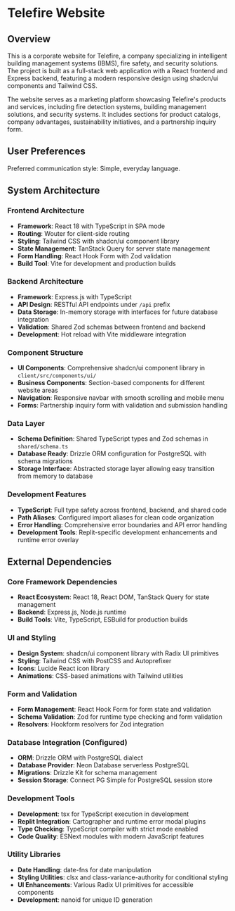# Telefire Website

## Overview

This is a corporate website for Telefire, a company specializing in intelligent building management systems (IBMS), fire safety, and security solutions. The project is built as a full-stack web application with a React frontend and Express backend, featuring a modern responsive design using shadcn/ui components and Tailwind CSS.

The website serves as a marketing platform showcasing Telefire's products and services, including fire detection systems, building management solutions, and security systems. It includes sections for product catalogs, company advantages, sustainability initiatives, and a partnership inquiry form.

## User Preferences

Preferred communication style: Simple, everyday language.

## System Architecture

### Frontend Architecture
- **Framework**: React 18 with TypeScript in SPA mode
- **Routing**: Wouter for client-side routing
- **Styling**: Tailwind CSS with shadcn/ui component library
- **State Management**: TanStack Query for server state management
- **Form Handling**: React Hook Form with Zod validation
- **Build Tool**: Vite for development and production builds

### Backend Architecture
- **Framework**: Express.js with TypeScript
- **API Design**: RESTful API endpoints under `/api` prefix
- **Data Storage**: In-memory storage with interfaces for future database integration
- **Validation**: Shared Zod schemas between frontend and backend
- **Development**: Hot reload with Vite middleware integration

### Component Structure
- **UI Components**: Comprehensive shadcn/ui component library in `client/src/components/ui/`
- **Business Components**: Section-based components for different website areas
- **Navigation**: Responsive navbar with smooth scrolling and mobile menu
- **Forms**: Partnership inquiry form with validation and submission handling

### Data Layer
- **Schema Definition**: Shared TypeScript types and Zod schemas in `shared/schema.ts`
- **Database Ready**: Drizzle ORM configuration for PostgreSQL with schema migrations
- **Storage Interface**: Abstracted storage layer allowing easy transition from memory to database

### Development Features
- **TypeScript**: Full type safety across frontend, backend, and shared code
- **Path Aliases**: Configured import aliases for clean code organization
- **Error Handling**: Comprehensive error boundaries and API error handling
- **Development Tools**: Replit-specific development enhancements and runtime error overlay

## External Dependencies

### Core Framework Dependencies
- **React Ecosystem**: React 18, React DOM, TanStack Query for state management
- **Backend**: Express.js, Node.js runtime
- **Build Tools**: Vite, TypeScript, ESBuild for production builds

### UI and Styling
- **Design System**: shadcn/ui component library with Radix UI primitives
- **Styling**: Tailwind CSS with PostCSS and Autoprefixer
- **Icons**: Lucide React icon library
- **Animations**: CSS-based animations with Tailwind utilities

### Form and Validation
- **Form Management**: React Hook Form for form state and validation
- **Schema Validation**: Zod for runtime type checking and form validation
- **Resolvers**: Hookform resolvers for Zod integration

### Database Integration (Configured)
- **ORM**: Drizzle ORM with PostgreSQL dialect
- **Database Provider**: Neon Database serverless PostgreSQL
- **Migrations**: Drizzle Kit for schema management
- **Session Storage**: Connect PG Simple for PostgreSQL session store

### Development Tools
- **Development**: tsx for TypeScript execution in development
- **Replit Integration**: Cartographer and runtime error modal plugins
- **Type Checking**: TypeScript compiler with strict mode enabled
- **Code Quality**: ESNext modules with modern JavaScript features

### Utility Libraries
- **Date Handling**: date-fns for date manipulation
- **Styling Utilities**: clsx and class-variance-authority for conditional styling
- **UI Enhancements**: Various Radix UI primitives for accessible components
- **Development**: nanoid for unique ID generation